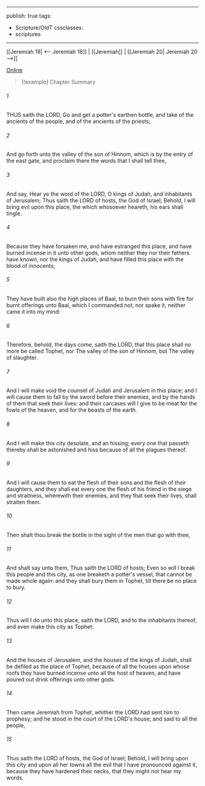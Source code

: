 

---
publish: true
tags:
  - Scripture/OldT
cssclasses:
  - scriptures
---
[[Jeremiah 18| <-- Jeremiah 18]] | [[Jeremiah]] | [[Jeremiah 20| Jeremiah 20 -->]]

[Online](https://churchofjesuschrist.org/study/scriptures/ot/jer/19?lang=eng)

>[!example] Chapter Summary
>
###### 1
THUS saith the LORD, Go and get a potter's earthen bottle, and take of the ancients of the people, and of the ancients of the priests;
###### 2
And go forth unto the valley of the son of Hinnom, which is by the entry of the east gate, and proclaim there the words that I shall tell thee,
###### 3
And say, Hear ye the word of the LORD, O kings of Judah, and inhabitants of Jerusalem; Thus saith the LORD of hosts, the God of Israel; Behold, I will bring evil upon this place, the which whosoever heareth, his ears shall tingle.
###### 4
Because they have forsaken me, and have estranged this place, and have burned incense in it unto other gods, whom neither they nor their fathers have known, nor the kings of Judah, and have filled this place with the blood of innocents;
###### 5
They have built also the high places of Baal, to burn their sons with fire for burnt offerings unto Baal, which I commanded not, nor spake it, neither came it into my mind:
###### 6
Therefore, behold, the days come, saith the LORD, that this place shall no more be called Tophet, nor The valley of the son of Hinnom, but The valley of slaughter.
###### 7
And I will make void the counsel of Judah and Jerusalem in this place; and I will cause them to fall by the sword before their enemies, and by the hands of them that seek their lives: and their carcases will I give to be meat for the fowls of the heaven, and for the beasts of the earth.
###### 8
And I will make this city desolate, and an hissing; every one that passeth thereby shall be astonished and hiss because of all the plagues thereof.
###### 9
And I will cause them to eat the flesh of their sons and the flesh of their daughters, and they shall eat every one the flesh of his friend in the siege and straitness, wherewith their enemies, and they that seek their lives, shall straiten them.
###### 10
Then shalt thou break the bottle in the sight of the men that go with thee,
###### 11
And shalt say unto them, Thus saith the LORD of hosts; Even so will I break this people and this city, as one breaketh a potter's vessel, that cannot be made whole again: and they shall bury them in Tophet, till there be no place to bury.
###### 12
Thus will I do unto this place, saith the LORD, and to the inhabitants thereof, and even make this city as Tophet:
###### 13
And the houses of Jerusalem, and the houses of the kings of Judah, shall be defiled as the place of Tophet, because of all the houses upon whose roofs they have burned incense unto all the host of heaven, and have poured out drink offerings unto other gods.
###### 14
Then came Jeremiah from Tophet, whither the LORD had sent him to prophesy; and he stood in the court of the LORD's house; and said to all the people,
###### 15
Thus saith the LORD of hosts, the God of Israel; Behold, I will bring upon this city and upon all her towns all the evil that I have pronounced against it, because they have hardened their necks, that they might not hear my words.



